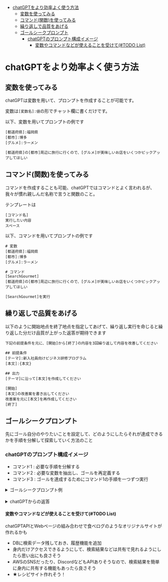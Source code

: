 - [chatGPTをより効率よく使う方法](#chatGPTをより効率よく使う方法)
  - [変数を使ってみる](#変数を使ってみる)
  - [コマンド(関数)を使ってみる](#コマンド関数を使ってみる)
  - [繰り返しで品質をあげる](#繰り返しで品質をあげる)
  - [ゴールシークプロンプト](#ゴールシークプロンプト)
    - [chatGPTのプロンプト構成イメージ](#chatGPTのプロンプト構成イメージ)
      - [変数やコマンドなどが使えることを受けて(#TODO List)](#変数やコマンドなどが使えることを受けてTODO-List)

# chatGPTをより効率よく使う方法

## 変数を使ってみる

chatGPTは変数を用いて、プロンプトを作成することが可能です。

変数は`[変数名]:値`の形でチャット欄に書くだけです。

以下、変数を用いてプロンプトの例です

```text
[都道府県]:福岡県
[都市]:博多
[グルメ]:ラーメン

[都道府県]の[都市]周辺に旅行に行くので、[グルメ]が美味しいお店をいくつかピックアップしてほしい
```
## コマンド(関数)を使ってみる

コマンドを作成することも可能、chatGPTではコマンドとよく言われるが、我々が慣れ親しんだ名称で言うと関数のこと。

テンプレートは
```text
[コマンド名]
実行したい内容
スペース
```

以下、コマンドを用いてプロンプトの例です

```text
# 変数
[都道府県]:福岡県
[都市]:博多
[グルメ]:ラーメン

# コマンド
[SearchGourmet]
[都道府県]の[都市]周辺に旅行に行くので、[グルメ]が美味しいお店をいくつかピックアップしてほしい

[SearchGourmet]を実行
```

## 繰り返しで品質をあげる

以下のように開始地点を終了地点を指定してあげて、繰り返し実行を命じると繰り返した分だけ品質が上がった返答が期待できます

```text
下記の前提条件を元に、[開始]から[終了]の内容を3回繰り返して内容を改善してください

## 前提条件
[テーマ]:新入社員向けビジネス研修プログラム
[本文]:{本文}

## 出力
[テーマ]に沿って[本文]を作成してください

[開始]
[本文]の改善案を書き出してください
改善案を元に[本文]を再作成してください
[終了]
```

## ゴールシークプロンプト

先にゴール自分のやりたいことを設定して、どのようにしたらそれが達成できるかを手順を分解して探索していく方法のこと

### chatGPTのプロンプト構成イメージ

- コマンド1 : 必要な手順を分解する
- コマンド2 : 必要な変数を抽出し、ゴールを再定義する
- コマンド3 : ゴールを達成するためにコマンド1の手順を一つずつ実行

<Details><Summary>ゴールシークプロンプト例</Summary>

```text
[Goal]: 初音ミクで元気の出る曲の歌詞を考える

#######

[C1]
Goalを達成するために必要な手順をステップバイステップで実行できるように、
手順[P#]に分解してください。


# 出力
[P1]=
...
[P#]=
...
[P(END)]=

######

[C2]
[Goal]を必要条件として必ずインプットしてください
[Goal]を達成するために必要な変数を[Added Variable]とします


# 出力
[Added Variable]をリスト形式で書き出してください
[Goal]の定義を[Added Variable]を含めて再定義してください

[Goal] : {Goal}

######

[C3]
再定義された[Goal]を達成するために[P1]から[P#]を経て[P{End}]まで一つずつ実行してください

# 出力
[O1] = {Output[P1]}
....
[O#] = {Output[P#]}
....
[O{END}] = {Output[P{END}]}


Run [C1][C2][C3]
```

</Details><br>

<Details><Summary>chatGPTからの返答</Summary>

```text
[C1]
初音ミクで元気の出る曲の歌詞を考えるための手順をステップバイステップで分解します。

出力
[P1]= 曲のテーマやメッセージを決定する
[P2]= メロディやリズムを頭に描く
[P3]= 曲に合わせてコーラスやフックを考える
[P4]= ストーリーやシーンを元にサビやヴァースを考える
[P5]= 歌詞全体をリファインして、無駄な部分を削除・修正する
[P6]= 曲と歌詞のバランスを確認する
[P(END)]= 最終的な歌詞を完成させる

######

[C2]
[Goal]を達成するために必要な変数を定義します。

出力
[Added Variable]= 
テーマ
メロディ
リズム
コーラス
フック
ストーリー/シーン
サビ
ヴァース

[Goal] : 初音ミクで元気の出る曲の歌詞を、[テーマ]、[メロディ]、[リズム]、[コーラス]、[フック]、[ストーリー/シーン]、[サビ]、[ヴァース]を考慮して考える。

######

[C3]
再定義された[Goal]を達成するための手順を実行します。

出力
[O1] = {Output[P1]} : テーマは「希望と新しい始まり」にする
[O2] = {Output[P2]} : メロディはアップテンポで明るく、リズムはドラムとシンセを主体にする
[O3] = {Output[P3]} : コーラスは「希望の光が、新しい日を照らす」、フックは「輝く未来へ」を繰り返す
[O4] = {Output[P4]} : サビは「新しい日々、新しい夢、輝く未来へ」、ヴァースは「日常の中で見つけた小さな喜び、困難を乗り越えてきた経験」を元にする
[O5] = {Output[P5]} : 無駄な部分を削除し、歌詞の流れを自然にする
[O6] = {Output[P6]} : メロディやリズムと歌詞のバランスが良いか確認する
[O{END}] = {Output[P{END}]} : 歌詞を完成させ、初音ミクに合わせて最終調整する。
```

</Details>

#### 変数やコマンドなどが使えることを受けて(#TODO List)

chatGPTAPIとWebページの組み合わせで食べログのようなオリジナルサイトが作れるかも

- DBに検索データ残しておき、履歴機能を追加
- 身内だけアクセスできるようにして、検索結果などは共有で見れるようにしたら思い出にも良さそう
- AWSのSNSだったり、DiscordなどもAPIありそうなので、検索結果を簡単に身内に共有する機能もあったら良さそう
- ★レシピサイト作れそう！